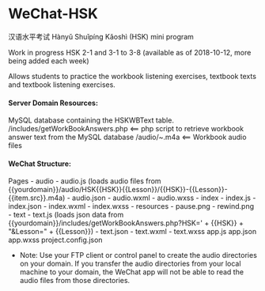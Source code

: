# WeChat-HSK
汉语水平考试 Hànyǔ Shuǐpíng Kǎoshì (HSK) mini program

Work in progress HSK 2-1 and 3-1 to 3-8 (available as of 2018-10-12, more being added each week)

Allows students to practice the workbook listening exercises, textbook texts and textbook listening exercises.

<h4>Server Domain Resources:</h4>
MySQL database containing the HSKWBText table.
/includes/getWorkBookAnswers.php <== php script to retrieve workbook answer text from the MySQL database
/audio/~.m4a <== Workbook audio files

<h4>WeChat Structure:</h4>
Pages
  - audio
    - audio.js (loads audio files from {{yourdomain}}/audio/HSK{{HSK}}{{Lesson}}/{{HSK}}-{{Lesson}}-{{item.src}}.m4a)
    - audio.json
    - audio.wxml
    - audio.wxss
  - index
    - index.js
    - index.json
    - index.wxml
    - index.wxss
  - resources
    - pause.png
    - rewind.png
  - text
    - text.js (loads json data from {{yourdomain}}/includes/getWorkBookAnswers.php?HSK=' + {{HSK}} + "&Lesson=" + {{Lesson}})
    - text.json
    - text.wxml
    - text.wxss
  app.js
  app.json
  app.wxss
  project.config.json

* Note: Use your FTP client or control panel to create the audio directories on your domain. 
  If you transfer the audio directories from your local machine to your domain, the WeChat app will not be able to read the audio files from those directories.
